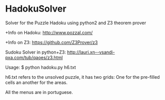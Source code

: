 # HadokuSolver
Solver for the Puzzle Hadoku using python2 and Z3 theorem prover

+Info on Hadoku: http://www.pozzal.com/

+Info on Z3: https://github.com/Z3Prover/z3

Sudoku Solver in python+Z3: http://lauri.xn--vsandi-pxa.com/tub/qaoes/z3.html


Usage:
  $ python hadoku.py h6.txt
  
h6.txt refers to the unsolved puzzle, it has two grids: One for the pre-filled cells an another for the areas. 

All the menus are in portuguese.
